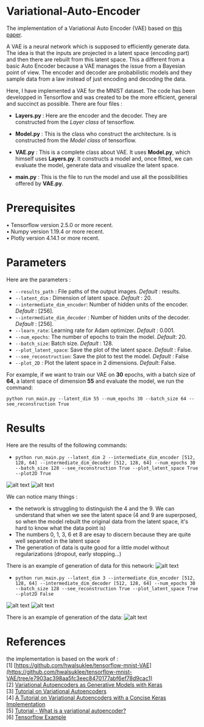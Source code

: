 # Variational-Auto-Encoder

The implementation of a Variational Auto Encoder (VAE) based on [this paper](https://arxiv.org/pdf/1312.6114.pdf).

A VAE is a neural network which is supposed to efficiently generate data. The idea is that the inputs are projected in a latent space (encoding part)
and then there are rebuilt from this latent space. This a different from a basic Auto Encoder because a VAE manages the issue from a Bayesian point of view. The encoder and decoder are probabilistic models and they sample data from a law instead of just encoding and decoding the data. 

Here, I have implemented a VAE for the MNIST dataset. The code has been developped in Tensorflow and was created to be the more efficient, general and succinct as possible. There are four files : 
- **Layers.py** : Here are the encoder and the decoder. They are constructed from the *Layer class* of tensorflow.

- **Model.py** : This is the class who construct the architecture. Is is constructed from the *Model class* of tensorflow.

- **VAE.py** : This is a complete class about VAE. It uses **Model.py**, which himself uses **Layers.py**. It constructs a model and, once fitted, we can evaluate the model, generate data and visualize the latent space.

- **main.py** : This is the file to run the model and use all the possibilities offered by **VAE.py**. 


# Prerequisites
• Tensorflow version 2.5.0 or more recent.  
• Numpy version 1.19.4 or more recent.  
• Plotly version 4.14.1 or more recent.

# Parameters

Here are the parameters :
- `--results_path` : File paths of the output images. *Default* : results.
- `--latent_dim` : Dimension of latent space. *Default* : 20.
- `--intermediate_dim_encoder`: Number of hidden units of the encoder. *Default* : [256].
- `--intermediate_dim_decoder` : Number of hidden units of the decoder. *Default* : [256].
- `--learn_rate`: Learning rate for Adam optimizer. *Default* : 0.001.
- `--num_epochs`: The number of epochs to train the model. *Default*: 20.
- `--batch_size`: Batch size. *Default* : 128.
- `--plot_latent_space`: Save the plot of the latent space. *Default* : False.
- `--see_reconstruction`: Save the plot to test the model. *Default* : False 
- `--plot_2D` : Plot the latent space in 2 dimensions. *Default*: False.

For example, if we want to train our VAE on **30** epochs, with a batch size of **64**, a latent space of dimension **55** and evaluate the model, we run the command:
```
python run_main.py --latent_dim 55 --num_epochs 30 --batch_size 64 --see_reconstruction True
```

# Results
Here are the results of the following commands: 

- `python run_main.py --latent_dim 2 --intermediate_dim_encoder [512, 128, 64] --intermediate_dim_decoder [512, 128, 64] --num_epochs 30 --batch_size 128 --see_reconstruction True --plot_latent_space True --plot2D True`

![alt text](https://github.com/guipet/Variational-Auto-Encoder/blob/main/plots/espace_latent_2D.png)
![alt text](https://github.com/guipet/Variational-Auto-Encoder/blob/main/plots/see_reconstruction_2D.png)

We can notice many things : 
- the network is struggling to distinguish the 4 and the 9. We can understand that when we see the latent space (4 and 9 are superposed, so when the model rebuilt the original data from the latent space, it's hard to know what the data point is)
- The numbers 0, 1, 3, 6 et 8 are esay to discern because they are quite well separeted in the latent space
- The generation of data is quite good for a little model without regularizations (dropout, early stopping...)

There is an example of generation of data for this network:
![alt text](https://github.com/guipet/Variational-Auto-Encoder/blob/main/plots/data_gen_dim2.png)

- `python run_main.py --latent_dim 3 --intermediate_dim_encoder [512, 128, 64] --intermediate_dim_decoder [512, 128, 64] --num_epochs 30 --batch_size 128 --see_reconstruction True --plot_latent_space True --plot2D False`

![alt text](https://github.com/guipet/Variational-Auto-Encoder/blob/main/plots/espace_latent_3D.png)
![alt text](https://github.com/guipet/Variational-Auto-Encoder/blob/main/plots/see_reconstruction_3D.png)

There is an example of generation of the data:
![alt text](https://github.com/guipet/Variational-Auto-Encoder/blob/main/plots/data_gen_dim3.png)

# References

the implementation is based on the work of :  
[1] [https://github.com/hwalsuklee/tensorflow-mnist-VAE](https://github.com/hwalsuklee/tensorflow-mnist-VAE/tree/e7903ac398aa5fc3eec8470177abf6ef78d9cac1)  
[2] [Variational Autoencoders as Generative Models with Keras](https://towardsdatascience.com/variational-autoencoders-as-generative-models-with-keras-e0c79415a7eb)  
[3] [Tutorial on Variational Autoencoders](https://arxiv.org/pdf/1606.05908.pdf)  
[4] [A Tutorial on Variational Autoencoders with a Concise Keras Implementation](https://tiao.io/post/tutorial-on-variational-autoencoders-with-a-concise-keras-implementation/)  
[5] [Tutorial - What is a variational autoencoder?](https://jaan.io/what-is-variational-autoencoder-vae-tutorial/)  
[6] [Tensorflow Example](https://www.tensorflow.org/guide/keras/custom_layers_and_models#putting_it_all_together_an_end-to-end_example)  
